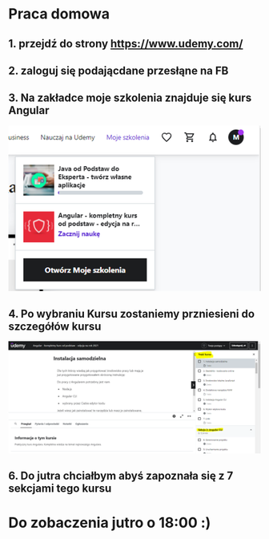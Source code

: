 # Praca domowa
## 1. przejdź do strony https://www.udemy.com/
## 2. zaloguj się podającdane przesłąne na FB
## 3. Na zakładce moje szkolenia znajduje się kurs Angular 
![N|Solid](https://github.com/AmeliaDobosz/ChatApplication/blob/pd1/img/Przechwytywanie.PNG?raw=true)

## 4. Po wybraniu Kursu zostaniemy przniesieni do szczegółów kursu

![N|Solid](https://github.com/AmeliaDobosz/ChatApplication/blob/pd1/img/Przechwytywanie1.PNG?raw=true)

## 6. Do jutra chciałbym abyś zapoznała się z 7 sekcjami tego kursu
# Do zobaczenia jutro o 18:00 :)
